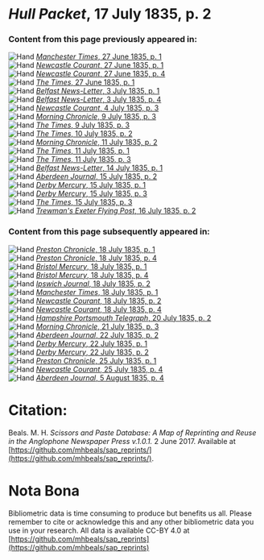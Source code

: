 # *Hull Packet*, 17 July 1835, p. 2  
  
### Content from this page previously appeared in:  
![Hand](http://scissorsandpaste.net/wp-content/uploads/2017/06/smallhandpointer.png) [*Manchester Times*, 27 June 1835, p. 1](https://mhbeals.github.io/sap_html/Manchester-Times/Manchester-Times-27-June-1835-p-1)  
![Hand](http://scissorsandpaste.net/wp-content/uploads/2017/06/smallhandpointer.png) [*Newcastle Courant*, 27 June 1835, p. 1](https://mhbeals.github.io/sap_html/Newcastle-Courant/Newcastle-Courant-27-June-1835-p-1)  
![Hand](http://scissorsandpaste.net/wp-content/uploads/2017/06/smallhandpointer.png) [*Newcastle Courant*, 27 June 1835, p. 4](https://mhbeals.github.io/sap_html/Newcastle-Courant/Newcastle-Courant-27-June-1835-p-4)  
![Hand](http://scissorsandpaste.net/wp-content/uploads/2017/06/smallhandpointer.png) [*The Times*, 27 June 1835, p. 1](https://mhbeals.github.io/sap_html/The-Times/The-Times-27-June-1835-p-1)  
![Hand](http://scissorsandpaste.net/wp-content/uploads/2017/06/smallhandpointer.png) [*Belfast News-Letter*, 3 July 1835, p. 1](https://mhbeals.github.io/sap_html/Belfast-News-Letter/Belfast-News-Letter-3-July-1835-p-1)  
![Hand](http://scissorsandpaste.net/wp-content/uploads/2017/06/smallhandpointer.png) [*Belfast News-Letter*, 3 July 1835, p. 4](https://mhbeals.github.io/sap_html/Belfast-News-Letter/Belfast-News-Letter-3-July-1835-p-4)  
![Hand](http://scissorsandpaste.net/wp-content/uploads/2017/06/smallhandpointer.png) [*Newcastle Courant*, 4 July 1835, p. 3](https://mhbeals.github.io/sap_html/Newcastle-Courant/Newcastle-Courant-4-July-1835-p-3)  
![Hand](http://scissorsandpaste.net/wp-content/uploads/2017/06/smallhandpointer.png) [*Morning Chronicle*, 9 July 1835, p. 3](https://mhbeals.github.io/sap_html/Morning-Chronicle/Morning-Chronicle-9-July-1835-p-3)  
![Hand](http://scissorsandpaste.net/wp-content/uploads/2017/06/smallhandpointer.png) [*The Times*, 9 July 1835, p. 3](https://mhbeals.github.io/sap_html/The-Times/The-Times-9-July-1835-p-3)  
![Hand](http://scissorsandpaste.net/wp-content/uploads/2017/06/smallhandpointer.png) [*The Times*, 10 July 1835, p. 2](https://mhbeals.github.io/sap_html/The-Times/The-Times-10-July-1835-p-2)  
![Hand](http://scissorsandpaste.net/wp-content/uploads/2017/06/smallhandpointer.png) [*Morning Chronicle*, 11 July 1835, p. 2](https://mhbeals.github.io/sap_html/Morning-Chronicle/Morning-Chronicle-11-July-1835-p-2)  
![Hand](http://scissorsandpaste.net/wp-content/uploads/2017/06/smallhandpointer.png) [*The Times*, 11 July 1835, p. 1](https://mhbeals.github.io/sap_html/The-Times/The-Times-11-July-1835-p-1)  
![Hand](http://scissorsandpaste.net/wp-content/uploads/2017/06/smallhandpointer.png) [*The Times*, 11 July 1835, p. 3](https://mhbeals.github.io/sap_html/The-Times/The-Times-11-July-1835-p-3)  
![Hand](http://scissorsandpaste.net/wp-content/uploads/2017/06/smallhandpointer.png) [*Belfast News-Letter*, 14 July 1835, p. 1](https://mhbeals.github.io/sap_html/Belfast-News-Letter/Belfast-News-Letter-14-July-1835-p-1)  
![Hand](http://scissorsandpaste.net/wp-content/uploads/2017/06/smallhandpointer.png) [*Aberdeen Journal*, 15 July 1835, p. 2](https://mhbeals.github.io/sap_html/Aberdeen-Journal/Aberdeen-Journal-15-July-1835-p-2)  
![Hand](http://scissorsandpaste.net/wp-content/uploads/2017/06/smallhandpointer.png) [*Derby Mercury*, 15 July 1835, p. 1](https://mhbeals.github.io/sap_html/Derby-Mercury/Derby-Mercury-15-July-1835-p-1)  
![Hand](http://scissorsandpaste.net/wp-content/uploads/2017/06/smallhandpointer.png) [*Derby Mercury*, 15 July 1835, p. 3](https://mhbeals.github.io/sap_html/Derby-Mercury/Derby-Mercury-15-July-1835-p-3)  
![Hand](http://scissorsandpaste.net/wp-content/uploads/2017/06/smallhandpointer.png) [*The Times*, 15 July 1835, p. 3](https://mhbeals.github.io/sap_html/The-Times/The-Times-15-July-1835-p-3)  
![Hand](http://scissorsandpaste.net/wp-content/uploads/2017/06/smallhandpointer.png) [*Trewman's Exeter Flying Post*, 16 July 1835, p. 2](https://mhbeals.github.io/sap_html/Trewman's-Exeter-Flying-Post/Trewman's-Exeter-Flying-Post-16-July-1835-p-2)  
  
### Content from this page subsequently appeared in:  
![Hand](http://scissorsandpaste.net/wp-content/uploads/2017/06/smallhandpointer.png) [*Preston Chronicle*, 18 July 1835, p. 1](https://mhbeals.github.io/sap_html/Preston-Chronicle/Preston-Chronicle-18-July-1835-p-1)  
![Hand](http://scissorsandpaste.net/wp-content/uploads/2017/06/smallhandpointer.png) [*Preston Chronicle*, 18 July 1835, p. 4](https://mhbeals.github.io/sap_html/Preston-Chronicle/Preston-Chronicle-18-July-1835-p-4)  
![Hand](http://scissorsandpaste.net/wp-content/uploads/2017/06/smallhandpointer.png) [*Bristol Mercury*, 18 July 1835, p. 1](https://mhbeals.github.io/sap_html/Bristol-Mercury/Bristol-Mercury-18-July-1835-p-1)  
![Hand](http://scissorsandpaste.net/wp-content/uploads/2017/06/smallhandpointer.png) [*Bristol Mercury*, 18 July 1835, p. 4](https://mhbeals.github.io/sap_html/Bristol-Mercury/Bristol-Mercury-18-July-1835-p-4)  
![Hand](http://scissorsandpaste.net/wp-content/uploads/2017/06/smallhandpointer.png) [*Ipswich Journal*, 18 July 1835, p. 2](https://mhbeals.github.io/sap_html/Ipswich-Journal/Ipswich-Journal-18-July-1835-p-2)  
![Hand](http://scissorsandpaste.net/wp-content/uploads/2017/06/smallhandpointer.png) [*Manchester Times*, 18 July 1835, p. 1](https://mhbeals.github.io/sap_html/Manchester-Times/Manchester-Times-18-July-1835-p-1)  
![Hand](http://scissorsandpaste.net/wp-content/uploads/2017/06/smallhandpointer.png) [*Newcastle Courant*, 18 July 1835, p. 2](https://mhbeals.github.io/sap_html/Newcastle-Courant/Newcastle-Courant-18-July-1835-p-2)  
![Hand](http://scissorsandpaste.net/wp-content/uploads/2017/06/smallhandpointer.png) [*Newcastle Courant*, 18 July 1835, p. 4](https://mhbeals.github.io/sap_html/Newcastle-Courant/Newcastle-Courant-18-July-1835-p-4)  
![Hand](http://scissorsandpaste.net/wp-content/uploads/2017/06/smallhandpointer.png) [*Hampshire Portsmouth Telegraph*, 20 July 1835, p. 2](https://mhbeals.github.io/sap_html/Hampshire-Portsmouth-Telegraph/Hampshire-Portsmouth-Telegraph-20-July-1835-p-2)  
![Hand](http://scissorsandpaste.net/wp-content/uploads/2017/06/smallhandpointer.png) [*Morning Chronicle*, 21 July 1835, p. 3](https://mhbeals.github.io/sap_html/Morning-Chronicle/Morning-Chronicle-21-July-1835-p-3)  
![Hand](http://scissorsandpaste.net/wp-content/uploads/2017/06/smallhandpointer.png) [*Aberdeen Journal*, 22 July 1835, p. 2](https://mhbeals.github.io/sap_html/Aberdeen-Journal/Aberdeen-Journal-22-July-1835-p-2)  
![Hand](http://scissorsandpaste.net/wp-content/uploads/2017/06/smallhandpointer.png) [*Derby Mercury*, 22 July 1835, p. 1](https://mhbeals.github.io/sap_html/Derby-Mercury/Derby-Mercury-22-July-1835-p-1)  
![Hand](http://scissorsandpaste.net/wp-content/uploads/2017/06/smallhandpointer.png) [*Derby Mercury*, 22 July 1835, p. 2](https://mhbeals.github.io/sap_html/Derby-Mercury/Derby-Mercury-22-July-1835-p-2)  
![Hand](http://scissorsandpaste.net/wp-content/uploads/2017/06/smallhandpointer.png) [*Preston Chronicle*, 25 July 1835, p. 1](https://mhbeals.github.io/sap_html/Preston-Chronicle/Preston-Chronicle-25-July-1835-p-1)  
![Hand](http://scissorsandpaste.net/wp-content/uploads/2017/06/smallhandpointer.png) [*Newcastle Courant*, 25 July 1835, p. 4](https://mhbeals.github.io/sap_html/Newcastle-Courant/Newcastle-Courant-25-July-1835-p-4)  
![Hand](http://scissorsandpaste.net/wp-content/uploads/2017/06/smallhandpointer.png) [*Aberdeen Journal*, 5 August 1835, p. 4](https://mhbeals.github.io/sap_html/Aberdeen-Journal/Aberdeen-Journal-5-August-1835-p-4)  


# Citation: 

Beals. M. H. *Scissors and Paste Database: A Map of Reprinting and Reuse in the Anglophone Newspaper Press v.1.0.1.* 2 June 2017. Available at [https://github.com/mhbeals/sap_reprints/](https://github.com/mhbeals/sap_reprints/). 

# Nota Bona

Bibliometric data is time consuming to produce but benefits us all. Please remember to cite or acknowledge this and any other bibliometric data you use in your research. All data is available CC-BY 4.0 at [https://github.com/mhbeals/sap_reprints](https://github.com/mhbeals/sap_reprints)